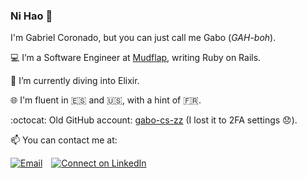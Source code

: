 ### Ni Hao 👋

I'm Gabriel Coronado, but you can just call me Gabo (_GAH-boh_). 

💻 I’m a Software Engineer at [Mudflap](https://www.mudflapinc.com/), writing Ruby on Rails.

🌱 I’m currently diving into Elixir.

🌐 I'm fluent in 🇪🇸 and 🇺🇸, with a hint of 🇫🇷. 

:octocat: Old GitHub account: [gabo-cs-zz](https://github.com/gabo-cs-zz) (I lost it to 2FA settings 😞).

📫 You can contact me at:

[![Email](https://img.shields.io/badge/--email?label=Email&logo=Gmail&style=social)](mailto:gabrielomar2809@gmail.com) [![Connect on LinkedIn](https://img.shields.io/badge/--linkedin?label=LinkedIn&logo=LinkedIn&style=social)](https://www.linkedin.com/in/gabo-cs/)
